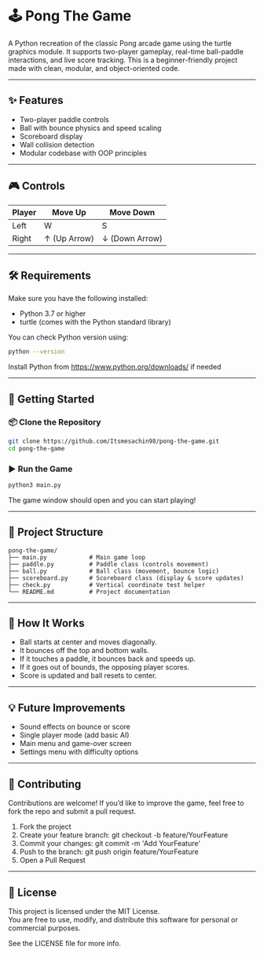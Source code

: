 # 🕹️ Pong The Game

A Python recreation of the classic Pong arcade game using the turtle graphics module. It supports two-player gameplay, real-time ball-paddle interactions, and live score tracking. This is a beginner-friendly project made with clean, modular, and object-oriented code.

---

## ✨ Features

-   Two-player paddle controls
-   Ball with bounce physics and speed scaling
-   Scoreboard display
-   Wall collision detection
-   Modular codebase with OOP principles

---

## 🎮 Controls

| Player | Move Up      | Move Down      |
| ------ | ------------ | -------------- |
| Left   | W            | S              |
| Right  | ↑ (Up Arrow) | ↓ (Down Arrow) |

---

## 🛠️ Requirements

Make sure you have the following installed:

-   Python 3.7 or higher
-   turtle (comes with the Python standard library)

You can check Python version using:

```bash
python --version
```

Install Python from https://www.python.org/downloads/ if needed

---

## 🚀 Getting Started

### 📦 Clone the Repository

```bash
git clone https://github.com/Itsmesachin98/pong-the-game.git
cd pong-the-game
```

### ▶️ Run the Game

```bash
python3 main.py
```

The game window should open and you can start playing!

---

## 📁 Project Structure

```
pong-the-game/
├── main.py            # Main game loop
├── paddle.py          # Paddle class (controls movement)
├── ball.py            # Ball class (movement, bounce logic)
├── scoreboard.py      # Scoreboard class (display & score updates)
├── check.py           # Vertical coordinate test helper
└── README.md          # Project documentation
```

---

## 🧠 How It Works

-   Ball starts at center and moves diagonally.
-   It bounces off the top and bottom walls.
-   If it touches a paddle, it bounces back and speeds up.
-   If it goes out of bounds, the opposing player scores.
-   Score is updated and ball resets to center.

---

## 💡 Future Improvements

-   Sound effects on bounce or score
-   Single player mode (add basic AI)
-   Main menu and game-over screen
-   Settings menu with difficulty options

---

## 🤝 Contributing

Contributions are welcome! If you’d like to improve the game, feel free to fork the repo and submit a pull request.

1. Fork the project
2. Create your feature branch: git checkout -b feature/YourFeature
3. Commit your changes: git commit -m 'Add YourFeature'
4. Push to the branch: git push origin feature/YourFeature
5. Open a Pull Request

---

## 📝 License

This project is licensed under the MIT License.  
You are free to use, modify, and distribute this software for personal or commercial purposes.

See the LICENSE file for more info.
